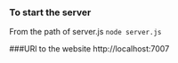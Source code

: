 ### To start the server
From the path of server.js
`node server.js`

###URl to the website
http://localhost:7007